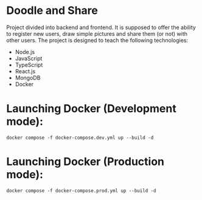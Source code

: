 # Doodle and Share

Project divided into backend and frontend. It is supposed to offer the ability to register new users, draw simple pictures and share them (or not) with other users. The project is designed to teach the following technologies:

- Node.js
- JavaScript
- TypeScript
- React.js
- MongoDB
- Docker

# Launching Docker (Development mode):

```
docker compose -f docker-compose.dev.yml up --build -d
```

# Launching Docker (Production mode):

```
docker compose -f docker-compose.prod.yml up --build -d
```
